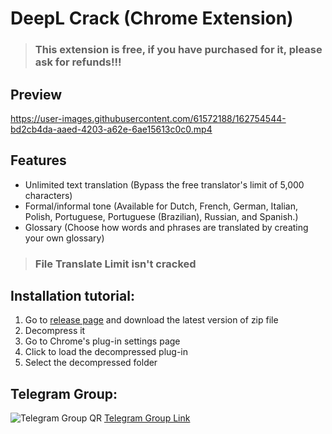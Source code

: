 # DeepL Crack (Chrome Extension)

> ### This extension is free, if you have purchased for it, please ask for refunds!!!

## Preview

https://user-images.githubusercontent.com/61572188/162754544-bd2cb4da-aaed-4203-a62e-6ae15613c0c0.mp4

## Features

- Unlimited text translation (Bypass the free translator's limit of 5,000 characters)
- Formal/informal tone (Available for Dutch, French, German, Italian, Polish, Portuguese, Portuguese (Brazilian), Russian, and Spanish.)
- Glossary (Choose how words and phrases are translated by creating your own glossary)

> ### File Translate Limit isn't cracked

## Installation tutorial:

1. Go to [release page](https://github.com/blueagler/DeepL-Crack/releases) and download the latest version of zip file
2. Decompress it
3. Go to Chrome's plug-in settings page
4. Click to load the decompressed plug-in
5. Select the decompressed folder

## Telegram Group:
![Telegram Group QR](https://user-images.githubusercontent.com/61572188/183508789-3f1e9d8f-44c0-4a12-b6be-c647ecb06a65.jpg)
[Telegram Group Link](https://t.me/DeepL_Crack)
